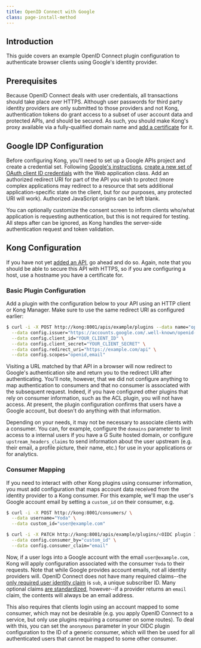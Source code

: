 ```yaml
---
title: OpenID Connect with Google
class: page-install-method
---
```


## Introduction

This guide covers an example OpenID Connect plugin configuration to authenticate browser clients using Google's identity provider.

## Prerequisites

Because OpenID Connect deals with user credentials, all transactions should take place over HTTPS. Although user passwords for third party identity providers are only submitted to those providers and not Kong, authentication tokens do grant access to a subset of user account data and protected APIs, and should be secured. As such, you should make Kong's proxy available via a fully-qualified domain name and [add a certificate][add-certificate] for it.

## Google IDP Configuration

Before configuring Kong, you'll need to set up a Google APIs project and create a credential set. Following [Google's instructions][google-oidc], [create a new set of OAuth client ID credentials][google-create-credentials] with the Web application class. Add an authorized redirect URI for part of the API you wish to protect (more complex applications may redirect to a resource that sets additional
application-specific state on the client, but for our purposes, any protected URI will work). Authorized JavaScript origins can be left blank.

You can optionally customize the consent screen to inform clients who/what application is requesting authentication, but this is not required for testing. All steps after can be ignored, as Kong handles the server-side authentication request and token validation.

## Kong Configuration

If you have not yet [added an API][add-api], go ahead and do so. Again, note that you should be able to secure this API with HTTPS, so if you are configuring a host, use a hostname you have a certificate for.

### Basic Plugin Configuration

Add a plugin with the configuration below to your API using an HTTP client or Kong Manager. Make sure to use the same redirect URI as configured earlier:

```bash
$ curl -i -X POST http://kong:8001/apis/example/plugins --data name="openid-connect" \
  --data config.issuer="https://accounts.google.com/.well-known/openid-configuration" \
  --data config.client_id="YOUR_CLIENT_ID" \
  --data config.client_secret="YOUR_CLIENT_SECRET" \
  --data config.redirect_uri="https://example.com/api" \
  --data config.scopes="openid,email"
```

Visiting a URL matched by that API in a browser will now redirect to Google's authentication site and return you to the redirect URI after authenticating. You'll note, however, that we did not configure anything to map authentication to consumers and that no consumer is associated with the subsequent request. Indeed, if you have configured other plugins that rely on consumer information, such as the ACL plugin, you will not have access. At present, the plugin configuration confirms that
users have a Google account, but doesn't do anything with that information.

Depending on your needs, it may not be necessary to associate clients with a consumer. You can, for example, configure the `domains` parameter to limit access to a internal users if you have a G Suite hosted domain, or configure `upstream_headers_claims` to send information about the user upstream (e.g. their email, a profile picture, their name, etc.) for use in your applications or for analytics.

### Consumer Mapping

If you need to interact with other Kong plugins using consumer information, you must add configuration that maps account data received from the identity provider to a Kong consumer. For this example, we'll map the user's Google account email by setting a `custom_id` on their consumer, e.g.

```bash
$ curl -i -X POST http://kong:8001/consumers/ \
  --data username="Yoda" \
  --data custom_id="user@example.com"

$ curl -i -X PATCH http://kong:8001/apis/example/plugins/<OIDC plugin ID> \
  --data config.consumer_by="custom_id" \
  --data config.consumer_claim="email"
```

Now, if a user logs into a Google account with the email `user@example.com`, Kong will apply configuration associated with the consumer `Yoda` to their requests. Note that while Google provides account emails, not all identity providers will. OpenID Connect does not have many required claims--the [only required user identity claim][oidc-id-token] is `sub`, a unique subscriber ID. Many optional claims [are
standardized][oidc-standard-claims], however--if a provider returns an `email` claim, the contents will always be an email address.

This also requires that clients login using an account mapped to some consumer, which may not be desirable (e.g. you apply OpenID Connect to a service, but only use plugins requiring a consumer on some routes). To deal with this, you can set the `anonymous` parameter in your OIDC plugin configuration to the ID of a generic consumer, which will then be used for all authenticated users that cannot be mapped to some other consumer.


[add-certificate]: /enterprise/{{page.kong_version}}/admin-api/#add-certificate
[google-oidc]: https://developers.google.com/identity/protocols/OpenIDConnect
[google-create-credentials]: https://console.developers.google.com/apis/credentials
[add-api]: //enterprise/{{page.kong_version}}/getting-started/adding-your-api/
[oidc-id-token]: http://openid.net/specs/openid-connect-core-1_0.html#IDToken
[oidc-standard-claims]: http://openid.net/specs/openid-connect-core-1_0.html#StandardClaims
